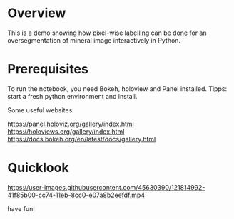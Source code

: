 # Overview
This is a demo showing how pixel-wise labelling can be done for an oversegmentation of mineral image interactively in Python. 
# Prerequisites
To run the notebook, you need Bokeh, holoview and Panel installed. Tipps: start a fresh python environment and install. 

Some useful websites: 

https://panel.holoviz.org/gallery/index.html
https://holoviews.org/gallery/index.html
https://docs.bokeh.org/en/latest/docs/gallery.html

# Quicklook

https://user-images.githubusercontent.com/45630390/121814992-41f85b00-cc74-11eb-8cc0-e07a8b2eefdf.mp4


have fun!
